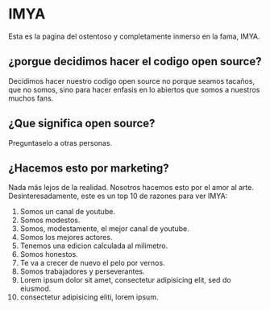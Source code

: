 # IMYA
Esta es la pagina del ostentoso y completamente inmerso en la fama, IMYA.

## ¿porgue decidimos hacer el codigo open source?
Decidimos hacer nuestro codigo open source no porque seamos tacaños, que no
somos, sino para hacer enfasis en lo abiertos que somos a nuestros muchos fans.

## ¿Que significa open source?
Preguntaselo a otras personas.

## ¿Hacemos esto por marketing?
Nada más lejos de la realidad. Nosotros hacemos esto por el amor al arte.
Desinteresadamente, este es un top 10 de razones para ver IMYA:
1. Somos un canal de youtube.
2. Somos modestos.
3. Somos, modestamente, el mejor canal de youtube.
4. Somos los mejores actores.
5. Tenemos una edicion calculada al milimetro.
6. Somos honestos.
7. Te va a crecer de nuevo el pelo por vernos.
8. Somos trabajadores y perseverantes.
9. Lorem ipsum dolor sit amet, consectetur adipisicing elit, sed do eiusmod.
10. consectetur adipisicing eliti, lorem ipsum.
